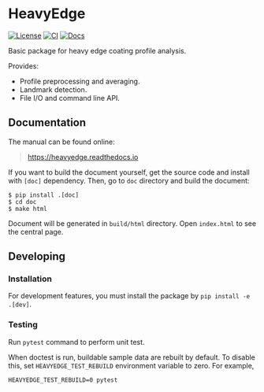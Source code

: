 # HeavyEdge

[![License](https://img.shields.io/github/license/heavyedge/heavyedge)](https://github.com/heavyedge/heavyedge/blob/master/LICENSE)
[![CI](https://github.com/heavyedge/heavyedge/actions/workflows/ci.yml/badge.svg)](https://github.com/heavyedge/heavyedge/actions/workflows/ci.yml)
[![Docs](https://readthedocs.org/projects/curvesimilarities/badge/?version=latest)](https://curvesimilarities.readthedocs.io/en/latest/?badge=latest)

Basic package for heavy edge coating profile analysis.

Provides:

- Profile preprocessing and averaging.
- Landmark detection.
- File I/O and command line API.

## Documentation

The manual can be found online:

> https://heavyedge.readthedocs.io

If you want to build the document yourself, get the source code and install with `[doc]` dependency.
Then, go to `doc` directory and build the document:

```
$ pip install .[doc]
$ cd doc
$ make html
```

Document will be generated in `build/html` directory. Open `index.html` to see the central page.

## Developing

### Installation

For development features, you must install the package by `pip install -e .[dev]`.

### Testing

Run `pytest` command to perform unit test.

When doctest is run, buildable sample data are rebuilt by default.
To disable this, set `HEAVYEDGE_TEST_REBUILD` environment variable to zero.
For example,
```
HEAVYEDGE_TEST_REBUILD=0 pytest
```
